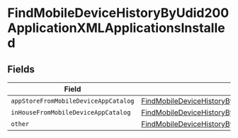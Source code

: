 # FindMobileDeviceHistoryByUdid200ApplicationXMLApplicationsInstalled


## Fields

| Field                                                                                                                                                                                                                                     | Type                                                                                                                                                                                                                                      | Required                                                                                                                                                                                                                                  | Description                                                                                                                                                                                                                               |
| ----------------------------------------------------------------------------------------------------------------------------------------------------------------------------------------------------------------------------------------- | ----------------------------------------------------------------------------------------------------------------------------------------------------------------------------------------------------------------------------------------- | ----------------------------------------------------------------------------------------------------------------------------------------------------------------------------------------------------------------------------------------- | ----------------------------------------------------------------------------------------------------------------------------------------------------------------------------------------------------------------------------------------- |
| `appStoreFromMobileDeviceAppCatalog`                                                                                                                                                                                                      | [FindMobileDeviceHistoryByUdid200ApplicationXMLApplicationsInstalledAppStoreFromMobileDeviceAppCatalog](../../models/operations/findmobiledevicehistorybyudid200applicationxmlapplicationsinstalledappstorefrommobiledeviceappcatalog.md) | :heavy_minus_sign:                                                                                                                                                                                                                        | N/A                                                                                                                                                                                                                                       |
| `inHouseFromMobileDeviceAppCatalog`                                                                                                                                                                                                       | [FindMobileDeviceHistoryByUdid200ApplicationXMLApplicationsInstalledInHouseFromMobileDeviceAppCatalog](../../models/operations/findmobiledevicehistorybyudid200applicationxmlapplicationsinstalledinhousefrommobiledeviceappcatalog.md)   | :heavy_minus_sign:                                                                                                                                                                                                                        | N/A                                                                                                                                                                                                                                       |
| `other`                                                                                                                                                                                                                                   | [FindMobileDeviceHistoryByUdid200ApplicationXMLApplicationsInstalledOther](../../models/operations/findmobiledevicehistorybyudid200applicationxmlapplicationsinstalledother.md)                                                           | :heavy_minus_sign:                                                                                                                                                                                                                        | N/A                                                                                                                                                                                                                                       |